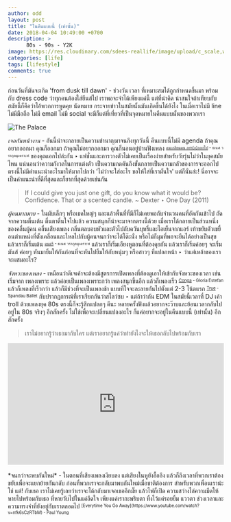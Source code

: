```yaml
---
author: odd
layout: post
title: "ในคืนแบบนี้ (เท่านั้น)"
date: 2018-04-04 10:49:00 +0700
description: >
      80s - 90s - Y2K
image: https://res.cloudinary.com/sdees-reallife/image/upload/c_scale,w_1024/v1547722633/IMG_20190117_175431497.jpg
categories: [life]
tags: [lifestyle]
comments: true
---
```

ก่อนวันที่มันจะเกิด 'from dusk till dawn' - ช่วงวัน เวลา ที่เหมาะสมได้ถูกกำหนดขึ้นมา พร้อมกับ dress code ว่าทุกคนต้องใส่ยีนส์ไป เราพอจะจำได้เพียงแค่นี้ แต่ที่น่าคิด น่าสนใจถ้าเทียบกับสมัยนี้ก็คือว่าไอ้พวกการพูดคุย นัดหมาย กระจายข่าวในสมัยนั้นมันเกิดขึ้นได้ยังไง ในเมื่อเราไม่มี line ไม่มีมือถือ ไม่มี email ไม่มี social จะมีก็แต่ที่เที่ยวที่เป็นจุดหมายในคืนแบบนั้นของพวกเรา

![The Palace](/sdee.co/assets/img/authors/odd/2018-04-04/the-palace.jpg)

*เจอกันหน้างาน* - อันนี้น่าจะกลายเป็นความชำนาญมาจนถึงทุกวันนี้ คืนแบบนี้ไม่มี agenda ถ้าคุณอยากออกมา คุณก็ออกมา ถ้าคุณไม่อยากออกมา คุณก็นอนอยู่บ้านฟังเพลง <sup><sub>[คนเกลียดคน อย่า(ก)ออกไป](https://www.youtube.com/watch?v=3jGkpMFOAAI) - ธเนศ วรากุลนุเคราะห์</sub></sup> ของคุณเอกไปล่ะกัน ‣ แฟชั่นและการวางตัวไม่เคยเป็นเรื่องง่ายสำหรับวัยรุ่นไม่ว่าในยุคสมัยไหน แน่นอนว่าความกังวลในการแต่งตัว เป็นความกดดันถึงขั้นกลายเป็นความกลัวของการจะออกไป ตรงนี้ไม่มีคำแนะนำอะไรมาให้มากไปกว่า 'ไม่ว่าจะใส่อะไร ขอให้ใส่ที่เรามั่นใจ' แต่ก็นั่นล่ะ! นี่อาจจะเป็นคำแนะนำที่ดีที่สุดและก็ยากที่สุดด้วยเช่นกัน

> If I could give you just one gift, do you know what it would be? Confidence. That or a scented candle. ~ Dexter ‣ One Day (2011)

*ผู้คนมากมาย* - ในผับเล็กๆ หรือเธคใหญ่ๆ และแล้วพื้นที่ที่มีก็ไม่เคยพอกับจำนวนคนที่อัดกันเข้าไป ถัดจากความตื่นเต้น ตื่นตาตื่นใจไปแล้ว ความสนุกก็น่าจะมาจากตรงนี้ด้วย เมื่อเราได้กลายเป็นส่วนหนึ่งของคลื่นผู้คน คลื่นเสียงเพลง กลิ่นตลบอบหัวและตัวไปกับควันบุหรี่และไอเย็นจากแอร์ เท้าขยับตัวเขยื่อนตำแหน่งที่ตั้งเคลื่อนและไหลไปกับผู้คนจนกว่าจะได้โต๊ะนั่ง หรือไม่ก็มุมที่พอจะยืนได้อย่างเป็นสุข แล้วเราก็เริ่มเต้น <sup><sub>[ดนตรี](https://www.youtube.com/watch?v=OH8NjexC0Fc) - ธเนศ วรากุลนุเคราะห์</sub></sup> แล้วเราก็เริ่มเอียงหูตอนที่ต้องคุยกัน แล้วเราก็เริ่มค่อยๆ จะเริ่มมันส์ ค่อยๆ หันมายิ้มให้กันก่อนที่จะหันไปยิ้มให้กับหนุ่มๆ หรือสาวๆ ที่แปลกหน้า ‣ ว่าแต่เหล้าของเราจะผสมอะไร?

*จังหวะของเพลง* - เหมือนว่าดีเจเค้าจะต้องมีสูตรการเปิดเพลงที่ต้องดูเอาให้เข้ากับจังหวะของเวลา เช่นเริ่มจาก เพลงเพราะ แล้วค่อยเป็นเพลงเพราะกว่า เพลงสนุกขึ้นอีก แล้วก็เพลงเร็ว <sup><sub>[Conga](https://www.youtube.com/watch?v=8Zhs8k52PjQ) - Gloria Estefan</sub></sup> แล้วก็เพลงที่เร็วกว่า แล้วก็มีช่วงที่จะเป็นเพลงช้า แบบที่ใจจะละลายกันไปตั้งแต่ 2-3 โน้ตแรก <sup><sub>[True](https://www.youtube.com/watch?v=AR8D2yqgQ1U) - Spandau Ballet</sub></sup> กับปรากฏการณ์ที่เราเรียกกันว่าสโลว์ซบ ‣ แต่ถ้าว่ากัน EDM ในสมัยนี้เวลาที่ DJ เค้า troll ด้วยเพลงยุค 80s ตรงนี้ก็จะรู้สึกแปลกๆ ดีนะ หลายครั้งฟังแล้วอยากจะว๊าบและย้อนเวลากลับไปอยู่ใน 80s จริงๆ อีกสักครั้ง ไม่ใช่เพื่อจะเปลี่ยนแปลงอะไร ก็แค่อยากจะอยู่ในคืนแบบนี้ (เท่านั้น) อีกสักครั้ง

> เราไม่อยากรู้ว่าเธอมากับใคร แต่เราอยากรู้แค่ว่าทำยังไงจะให้เธอกลับไปพร้อมกับเรา

<div style="position:relative;width:100%;height:0;padding-bottom:56.25%;">
<iframe style="width:100%;height:100%;position:absolute;top:0;left:0;" src="https://www.youtube.com/embed/Y6GiC28Dobk" frameborder="0" allow="autoplay; encrypted-media" allowfullscreen>
</iframe>
</div><br/>
*จนกว่าจะพบกันใหม่* - ในตอนที่เสียงเพลงเงียบลง แต่เสียงในหูยังอื้ออึง แล้วก็ถึงเวลาที่พวกเราต้องขยับเพื่อจะแยกย้ายกันกลับ ก่อนที่พวกเราจะกลับมาพบกันใหม่เมื่อชาติต้องการ สำหรับพวกเพื่อนเราน่ะใช่ แต่! กับเธอ เราไม่เคยรู้เลยว่าเราจะได้กลับมาเจอเธออีกมั๊ย แล้วไฟก็เปิด ความสว่างไล่ความมืดให้หายไปพร้อมกับเธอ ที่หายวับไปในแค่อึดใจ เพียงแค่เรากะพริบตา ทิ้งไว้แค่รอยยิ้ม แววตา ช่วงเวลาและความทรงจำที่ยังอยู่กับเราตลอดไป <sup><sub>[Everytime You Go Away](https://www.youtube.com/watch?v=nfk6sCzRTbM) - Paul Young</sub></sup>
